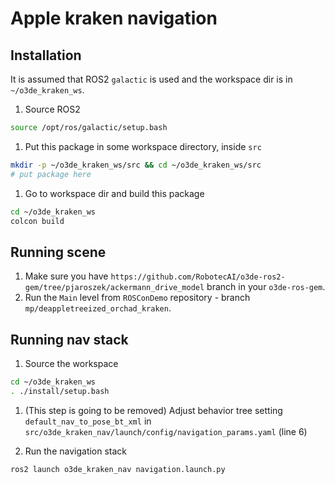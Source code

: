 # Apple kraken navigation #

## Installation ##

It is assumed that ROS2 `galactic` is used and the workspace dir is in `~/o3de_kraken_ws`.

1. Source ROS2

```bash
source /opt/ros/galactic/setup.bash
```

1. Put this package in some workspace directory, inside `src`

```bash
mkdir -p ~/o3de_kraken_ws/src && cd ~/o3de_kraken_ws/src
# put package here
```

1. Go to workspace dir and build this package

```bash
cd ~/o3de_kraken_ws
colcon build 
```

## Running scene

1. Make sure you have `https://github.com/RobotecAI/o3de-ros2-gem/tree/pjaroszek/ackermann_drive_model` branch in your `o3de-ros-gem`.
1. Run the `Main` level from `ROSConDemo` repository - branch `mp/deappletreeized_orchad_kraken`.

## Running nav stack

1. Source the workspace

```bash
cd ~/o3de_kraken_ws
. ./install/setup.bash
```

1. (This step is going to be removed) Adjust behavior tree setting `default_nav_to_pose_bt_xml` in `src/o3de_kraken_nav/launch/config/navigation_params.yaml` (line 6)

1. Run the navigation stack

```bash
ros2 launch o3de_kraken_nav navigation.launch.py
```

